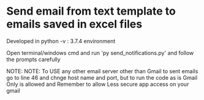 # Send email from text template to emails saved in excel files
Developed in python -v : 3.7.4 environment

Open terminal/windows cmd and run 'py send_notifications.py' and follow the prompts carefully

NOTE: NOTE: To USE any other email server other than Gmail to sent emails go to line 46 and chnge host name and port, 
           but to run the code as is Gmail Only is allowed and Remember to allow Less secure app access on your gmail


